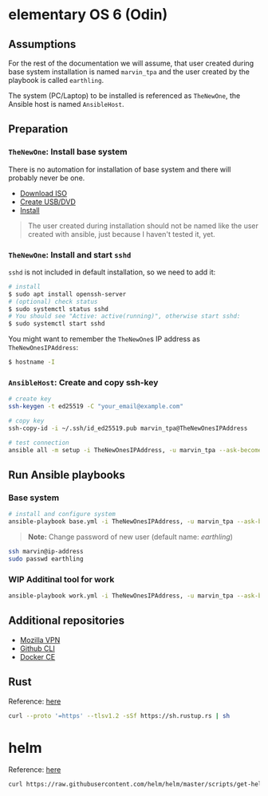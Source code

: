 # elementary OS 6 (Odin)

## Assumptions

For the rest of the documentation we will assume, that user created during
base system installation is named `marvin_tpa` and the user created by the
playbook is called `earthling`.

The system (PC/Laptop) to be installed is referenced as `TheNewOne`, the Ansible
host is named `AnsibleHost`.

## Preparation

### `TheNewOne`: Install base system

There is no automation for installation of base system and there will probably never be one.

- [Download ISO](https://elementary.io/)
- [Create USB/DVD](https://elementary.io/docs/installation#creating-an-installation-medium)
- [Install](https://elementary.io/docs/installation#choose-operating-system)

> The user created during installation should not be named like the user
created with ansible, just because I haven't tested it, yet.

### `TheNewOne`: Install and start `sshd`

`sshd` is not included in default installation, so we need to add it:

```bash
# install
$ sudo apt install openssh-server
# (optional) check status
$ sudo systemctl status sshd
# You should see "Active: active(running)", otherwise start sshd:
$ sudo systemctl start sshd
```

You might want to remember the `TheNewOne`s IP address as `TheNewOnesIPAddress`:
```bash
$ hostname -I
```

### `AnsibleHost`: Create and copy ssh-key

```bash
# create key
ssh-keygen -t ed25519 -C "your_email@example.com"

# copy key
ssh-copy-id -i ~/.ssh/id_ed25519.pub marvin_tpa@TheNewOnesIPAddress

# test connection
ansible all -m setup -i TheNewOnesIPAddress, -u marvin_tpa --ask-become-pass
```

## Run Ansible playbooks

### Base system

```bash
# install and configure system
ansible-playbook base.yml -i TheNewOnesIPAddress, -u marvin_tpa --ask-become-pass
```

> **Note:** Change password of new user (default name: *earthling*)

```bash
ssh marvin@ip-address
sudo passwd earthling
```

### **WIP** Additinal tool for work

```bash
ansible-playbook work.yml -i TheNewOnesIPAddress, -u marvin_tpa --ask-become-pass
```

## Additional repositories

- [Mozilla VPN](https://support.mozilla.org/en-US/kb/how-install-mozilla-vpn-linux-computer)
- [Github CLI](https://github.com/cli/cli/blob/trunk/docs/install_linux.md#official-sources)
- [Docker CE](https://docs.docker.com/engine/install/ubuntu/)

## Rust

Reference: [here](https://www.rust-lang.org/tools/install)

```bash
curl --proto '=https' --tlsv1.2 -sSf https://sh.rustup.rs | sh
```

# helm

Reference: [here](https://helm.sh/docs/intro/install/#from-script)

```bash
curl https://raw.githubusercontent.com/helm/helm/master/scripts/get-helm-3 | bash
```
